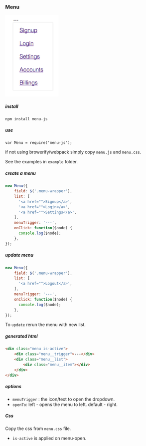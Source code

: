 ### Menu

![menu.png](menu.png)
##### install
    npm install menu-js

##### use

    var Menu = require('menu-js');

if not using browerify/webpack simply copy `menu.js` and `menu.css`.

See the examples in `example` folder.

##### create a menu

```javascript
new Menu({
    field: $('.menu-wrapper'),
    list: [
      '<a href="">Signup</a>',
      '<a href="">Login</a>',
      '<a href="">Settings</a>',
    ],
    menuTrigger: '---',
    onClick: function($node) {
      console.log($node);
    },
});
```

##### update menu
``` javascript
new Menu({
    field: $('.menu-wrapper'),
    list: [
      '<a href="">Logout</a>',
    ],
    menuTrigger: '---',
    onClick: function($node) {
      console.log($node);
    },
});
```
To `update` rerun the menu with new list.


##### generated html

```html
<div class="menu is-active">
    <div class="menu__trigger">---</div>
    <div class="menu__list">
        <div class="menu__item"></div>
    </div>
</div>
```

##### options
 - `menuTrigger` : the icon/text to open the dropdown. 
 - `openTo`: left - opens the menu to left. default - right.


##### Css
Copy the css from `menu.css` file.

- `is-active` is applied on menu-open.









